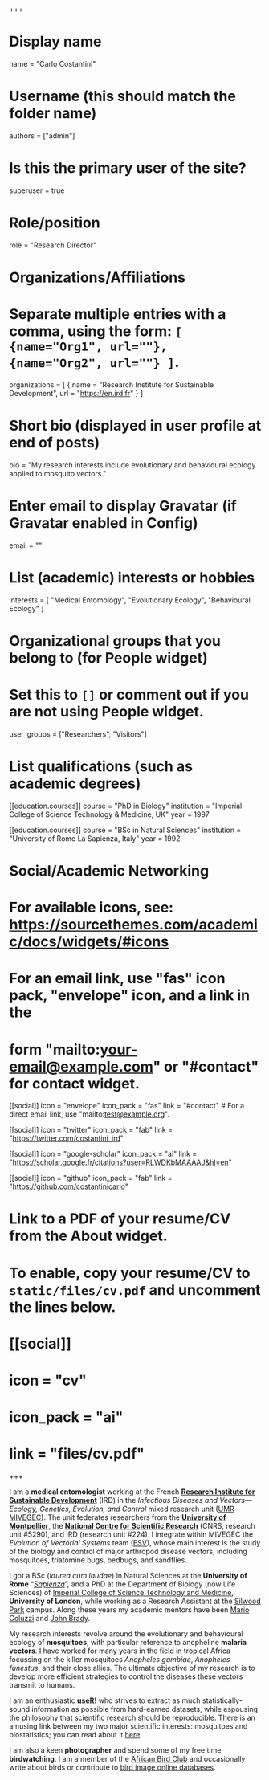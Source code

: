 +++
# Display name
name = "Carlo Costantini"

# Username (this should match the folder name)
authors = ["admin"]

# Is this the primary user of the site?
superuser = true

# Role/position
role = "Research Director"

# Organizations/Affiliations
#   Separate multiple entries with a comma, using the form: `[ {name="Org1", url=""}, {name="Org2", url=""} ]`.
organizations = [ { name = "Research Institute for Sustainable Development", url = "https://en.ird.fr" } ]

# Short bio (displayed in user profile at end of posts)
bio = "My research interests include evolutionary and behavioural ecology applied to mosquito vectors."

# Enter email to display Gravatar (if Gravatar enabled in Config)
email = ""

# List (academic) interests or hobbies
interests = [
  "Medical Entomology",
  "Evolutionary Ecology",
  "Behavioural Ecology"
]

# Organizational groups that you belong to (for People widget)
#   Set this to `[]` or comment out if you are not using People widget.
user_groups = ["Researchers", "Visitors"]

# List qualifications (such as academic degrees)
[[education.courses]]
  course = "PhD in Biology"
  institution = "Imperial College of Science Technology & Medicine, UK"
  year = 1997

[[education.courses]]
  course = "BSc in Natural Sciences"
  institution = "University of Rome La Sapienza, Italy"
  year = 1992

# Social/Academic Networking
# For available icons, see: https://sourcethemes.com/academic/docs/widgets/#icons
#   For an email link, use "fas" icon pack, "envelope" icon, and a link in the
#   form "mailto:your-email@example.com" or "#contact" for contact widget.

[[social]]
  icon = "envelope"
  icon_pack = "fas"
  link = "#contact"  # For a direct email link, use "mailto:test@example.org".

[[social]]
  icon = "twitter"
  icon_pack = "fab"
  link = "https://twitter.com/costantini_ird"

[[social]]
  icon = "google-scholar"
  icon_pack = "ai"
  link = "https://scholar.google.fr/citations?user=RLWDKbMAAAAJ&hl=en"

[[social]]
  icon = "github"
  icon_pack = "fab"
  link = "https://github.com/costantinicarlo"

# Link to a PDF of your resume/CV from the About widget.
# To enable, copy your resume/CV to `static/files/cv.pdf` and uncomment the lines below.
# [[social]]
#   icon = "cv"
#   icon_pack = "ai"
#   link = "files/cv.pdf"

+++

I am a **medical entomologist** working at the French [**Research Institute for Sustainable Development**](http://en.ird.fr) (IRD) in the _Infectious Diseases and Vectors—Ecology, Genetics, Evolution, and Control_ mixed research unit ([UMR MIVEGEC](http://mivegec.ird.fr/en/)). The unit federates researchers from the [**University of Montpellier**](http://www.umontpellier.fr/en/), the [**National Centre for Scientific Research**](http://www.cnrs.fr/en/) (CNRS, research unit #5290), and IRD (research unit #224). I integrate within MIVEGEC the _Evolution of Vectorial Systems_ team ([ESV](http://mivegec.ird.fr/fr/equipes/esv)), whose main interest is the study of the biology and control of major arthropod disease vectors, including mosquitoes, triatomine bugs, bedbugs, and sandflies.

I got a BSc (_laurea cum laudae_) in Natural Sciences at the **University of Rome** “[_Sapienza_](http://en.uniroma1.it)”, and a PhD at the Department of Biology (now Life Sciences) of [Imperial College of Science Technology and Medicine](http://www.imperial.ac.uk), **University of London**, while working as a Research Assistant at the [Silwood Park](http://www.imperial.ac.uk/silwood-park/) campus. Along these years  my academic mentors have been [Mario Coluzzi](https://malariajournal.biomedcentral.com/articles/10.1186/1475-2875-13-10) and [John Brady](http://onlinelibrary.wiley.com/wol1/doi/10.1046/j.0307-6962.2001.00263.x/full).

My research interests revolve around the evolutionary and behavioural ecology of **mosquitoes**, with particular reference to anopheline **malaria vectors**. I have worked for many years in the field in tropical Africa focussing on the killer mosquitoes _Anopheles gambiae_, _Anopheles funestus_, and their close allies. The ultimate objective of my research is to develop more efficient strategies to control the diseases these vectors transmit to humans.

I am an enthusiastic  [**useR!**](http://www.r-project.org) who strives to extract as much statistically-sound information as possible from hard-earned datasets, while espousing the philosophy that scientific research should be reproducible. There is an amusing link between my two major scientific interests: mosquitoes and biostatistics; you can read about it [here](http://www.nature.com/news/scientific-method-statistical-errors-1.14700).

I am also a keen **photographer** and spend some of my free time **birdwatching**. I am a member of the [African Bird Club](http://www.africanbirdclub.org) and occasionally write about birds or contribute to [bird image online databases](http://www.africanbirdclub.org/afbid/home/photographer/588).